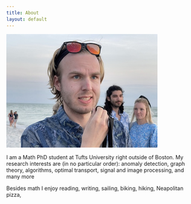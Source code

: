 ```yaml
---
title: About
layout: default
---
```


![Picture of me](/assets/me.jpg)

I am a Math PhD student at Tufts University right outside of Boston. My research interests are (in no particular order): anomaly detection, graph theory, algorithms, optimal transport, signal and image processing, and many more

Besides math I enjoy reading, writing, sailing, biking, hiking, Neapolitan pizza, 